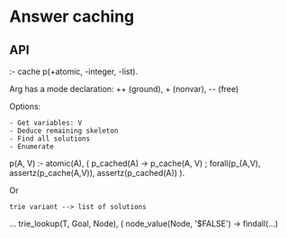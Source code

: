 # Answer caching

## API

:- cache
	p(+atomic, -integer, -list).

Arg has a mode declaration: ++ (ground), + (nonvar), -- (free)

Options:

	- Get variables: V
	- Deduce remaining skeleton
	- Find all solutions
	- Enumerate

p(A, V) :-
	atomic(A),
	(   p_cached(A)
	->  p_cache(A, V)
	;   forall(p_(A,V), assertz(p_cache(A,V)),
	    assertz(p_cached(A))
	).

Or

	trie variant --> list of solutions

...
	trie_lookup(T, Goal, Node),
	(   node_value(Node, '$FALSE')
	->  findall(...)
